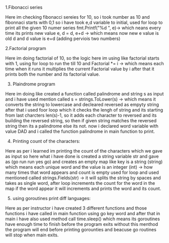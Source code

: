 1.Fibonacci series

Here im checking fibonacci sereies for 10, so i took number as 10 and fibonnaci starts with 0,1 so 
i have took e,d variable to initial, used for loop to print all the given 10 numer series
fmt.Printf("%d ", e)-> which neans every time its prints new value e, d = d, e+d -> which means now new e value is old d and d value is e+d (adding perviois two numbers)

2.Factorial program

Here im doing factorial of 10, so the logic here im using like factorial starts with 1, using for loop to run the till 10 and Factorial *= i -> which means each time when it runs it multiplies the current Factorial value by i after that it prints both the number and its factorial value.

3. Plaindrome program

Here im doing like created a function called palindrome and string s as input and i have used mention called
s = strings.ToLower(s) -> which means it converts the string to lowercase and decleared reversed as empyty string after that i used foor loop which it checks the lengh of string and its starting from last charcters len(s)-1, so it
adds each character to reversed and its building the reversed string, so then if given string matches the reversed string then its a palindrome else its not. now i declared word variable with value DAD and i called the function palindrome in main function to print.

4. Printing count of the characters:

Here as per i learned im printing the count of the characters which we gave as input so here what i have done is 
created a string variable str and gave as (go run run yes go) and creates an empty map like key is a string (string) which means each unique word and the value is an integer (int) → how many times that word appears and count is empty 
used for loop and used mentioned called strings.Fields(str) -> it will splits the string by spaces and takes as single word, after loop increments the count for the word in the map if the word appear it will increments and prints the word and its count.

5. using goroutines print diff languages:

Here as per instructor i have created 3 different functions and those functions i have called in main function using go key word and after that in main i have also used method call time.sleep() which means its goroutines have enough time to finish before the program exits without this menthod the program will end before printing gorounties and beacuse go routines will stop when main exits.